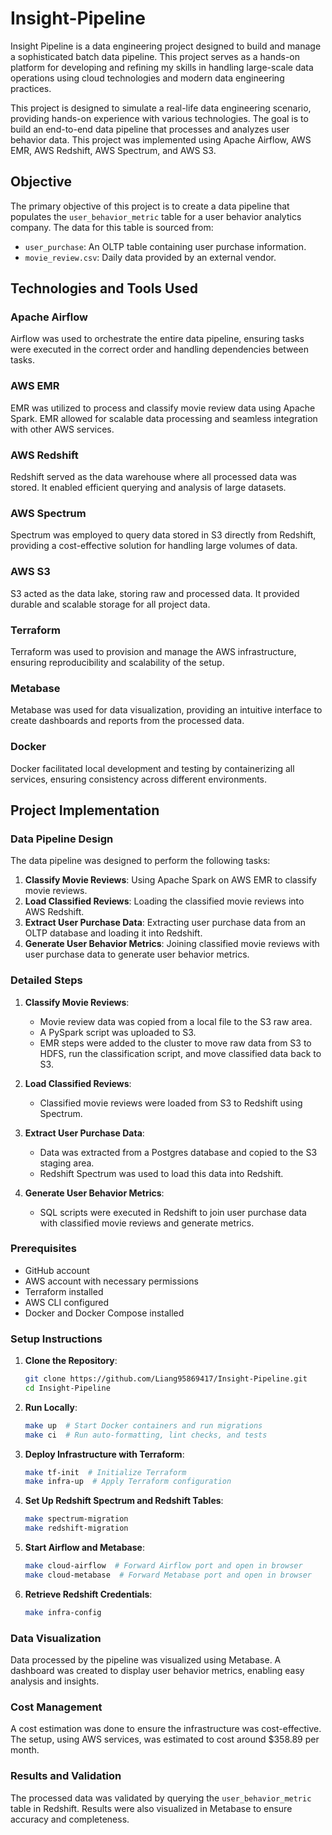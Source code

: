 # Insight-Pipeline
Insight Pipeline is a data engineering project designed to build and manage a sophisticated batch data pipeline. This project serves as a hands-on platform for developing and refining my skills in handling large-scale data operations using cloud technologies and modern data engineering practices.

This project is designed to simulate a real-life data engineering scenario, providing hands-on experience with various technologies. The goal is to build an end-to-end data pipeline that processes and analyzes user behavior data. This project was implemented using Apache Airflow, AWS EMR, AWS Redshift, AWS Spectrum, and AWS S3. 

## Objective

The primary objective of this project is to create a data pipeline that populates the `user_behavior_metric` table for a user behavior analytics company. The data for this table is sourced from:

- `user_purchase`: An OLTP table containing user purchase information.
- `movie_review.csv`: Daily data provided by an external vendor.

## Technologies and Tools Used

### Apache Airflow

Airflow was used to orchestrate the entire data pipeline, ensuring tasks were executed in the correct order and handling dependencies between tasks.

### AWS EMR

EMR was utilized to process and classify movie review data using Apache Spark. EMR allowed for scalable data processing and seamless integration with other AWS services.

### AWS Redshift

Redshift served as the data warehouse where all processed data was stored. It enabled efficient querying and analysis of large datasets.

### AWS Spectrum

Spectrum was employed to query data stored in S3 directly from Redshift, providing a cost-effective solution for handling large volumes of data.

### AWS S3

S3 acted as the data lake, storing raw and processed data. It provided durable and scalable storage for all project data.

### Terraform

Terraform was used to provision and manage the AWS infrastructure, ensuring reproducibility and scalability of the setup.

### Metabase

Metabase was used for data visualization, providing an intuitive interface to create dashboards and reports from the processed data.

### Docker

Docker facilitated local development and testing by containerizing all services, ensuring consistency across different environments.

## Project Implementation

### Data Pipeline Design

The data pipeline was designed to perform the following tasks:

1. **Classify Movie Reviews**: Using Apache Spark on AWS EMR to classify movie reviews.
2. **Load Classified Reviews**: Loading the classified movie reviews into AWS Redshift.
3. **Extract User Purchase Data**: Extracting user purchase data from an OLTP database and loading it into Redshift.
4. **Generate User Behavior Metrics**: Joining classified movie reviews with user purchase data to generate user behavior metrics.

### Detailed Steps

1. **Classify Movie Reviews**:
    - Movie review data was copied from a local file to the S3 raw area.
    - A PySpark script was uploaded to S3.
    - EMR steps were added to the cluster to move raw data from S3 to HDFS, run the classification script, and move classified data back to S3.

2. **Load Classified Reviews**:
    - Classified movie reviews were loaded from S3 to Redshift using Spectrum.

3. **Extract User Purchase Data**:
    - Data was extracted from a Postgres database and copied to the S3 staging area.
    - Redshift Spectrum was used to load this data into Redshift.

4. **Generate User Behavior Metrics**:
    - SQL scripts were executed in Redshift to join user purchase data with classified movie reviews and generate metrics.

### Prerequisites

- GitHub account
- AWS account with necessary permissions
- Terraform installed
- AWS CLI configured
- Docker and Docker Compose installed

### Setup Instructions

1. **Clone the Repository**:
    ```bash
    git clone https://github.com/Liang95869417/Insight-Pipeline.git
    cd Insight-Pipeline
    ```

2. **Run Locally**:
    ```bash
    make up  # Start Docker containers and run migrations
    make ci  # Run auto-formatting, lint checks, and tests
    ```

3. **Deploy Infrastructure with Terraform**:
    ```bash
    make tf-init  # Initialize Terraform
    make infra-up  # Apply Terraform configuration
    ```

4. **Set Up Redshift Spectrum and Redshift Tables**:
    ```bash
    make spectrum-migration
    make redshift-migration
    ```

5. **Start Airflow and Metabase**:
    ```bash
    make cloud-airflow  # Forward Airflow port and open in browser
    make cloud-metabase  # Forward Metabase port and open in browser
    ```

6. **Retrieve Redshift Credentials**:
    ```bash
    make infra-config
    ```

### Data Visualization

Data processed by the pipeline was visualized using Metabase. A dashboard was created to display user behavior metrics, enabling easy analysis and insights.

### Cost Management

A cost estimation was done to ensure the infrastructure was cost-effective. The setup, using AWS services, was estimated to cost around $358.89 per month.

### Results and Validation

The processed data was validated by querying the `user_behavior_metric` table in Redshift. Results were also visualized in Metabase to ensure accuracy and completeness.

